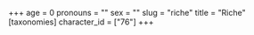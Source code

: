+++
age = 0
pronouns = ""
sex = ""
slug = "riche"
title = "Riche"
[taxonomies]
character_id = ["76"]
+++



